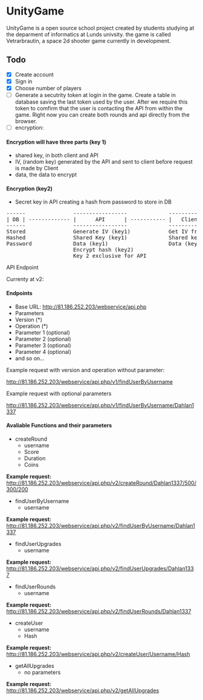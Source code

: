 # UnityGame

UnityGame is a open source school project created by students studying at the deparment of informatics at Lunds univsity. the game is called Vetrarbrautin, a space 2d shooter game currently in development.


## Todo
- [x] Create account
- [x] Sign in
- [x] Choose number of players
- [ ] Generate a secutrity token at login in the game. Create a table in database saving the last token used by the user. After we require this token to comfirm that the user is contacting the API from within the game. Right now you can create both rounds and api directly from the browser.
- [ ] encryption:

#### Encryption will have three parts  (key 1)</b>
- shared key, in both client and API
- IV, (random key) generated by the API and sent to client before request is made by Client
- data, the data to encrypt

#### Encryption (key2)
 - Secret key in API creating a hash from password to store in DB
<pre>
------               -----------------             --------------
| DB | ------------- |      API      | ----------- |   Client   |
------               -----------------             --------------
Stored               Generate IV (key1)            Get IV from API(key1)
Hashed               Shared Key (key1)             Shared key (key1)
Password             Data (key1)                   Data (key1)
                     Encrypt hash (key2)
                     Key 2 exclusive for API
</pre> API Endpoint

Currenty at v2:

#### Endpoints

- Base URL: http://81.186.252.203/webservice/api.php
- Parameters
 - Version (*)
 - Operation (*)
 - Parameter 1 (optional)
 - Parameter 2 (optional)
 - Parameter 3 (optional)
 - Parameter 4 (optional)
 - and so on...
    
Example request with version and operation without parameter: 

http://81.186.252.203/webservice/api.php/v1/findUserByUsername

Example request with optional parameters

http://81.186.252.203/webservice/api.php/v1/findUserByUsername/Dahlan1337

#### Avaliable Functions and their parameters
- createRound
     - username
     - Score
     - Duration
     - Coins
     
<b>Example request: </b>http://81.186.252.203/webservice/api.php/v2/createRound/Dahlan1337/500/300/200

- findUserByUsername
     - username
     
<b>Example request: </b>http://81.186.252.203/webservice/api.php/v2/findUserByUsername/Dahlan1337

- findUserUpgrades
     - username
     
<b>Example request: </b>http://81.186.252.203/webservice/api.php/v2/findUserUpgrades/Dahlan1337

- findUserRounds
     - username
     
<b>Example request: </b>http://81.186.252.203/webservice/api.php/v2/findUserRounds/Dahlan1337

- createUser
     - username
     - Hash
  
<b>Example request: </b>http://81.186.252.203/webservice/api.php/v2/createUser/Username/Hash

- getAllUpgrades
   - no parameters
   
 <b>Example request: </b>http://81.186.252.203/webservice/api.php/v2/getAllUpgrades
